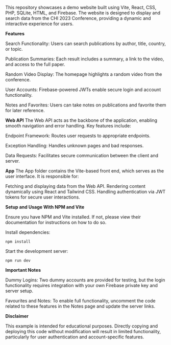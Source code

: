 This repository showcases a demo website built using Vite, React, CSS, PHP, SQLite, HTML, and Firebase. The website is designed to display and search data from the CHI 2023 Conference, providing a dynamic and interactive experience for users.

**Features**

Search Functionality: 
Users can search publications by author, title, country, or topic.

Publication Summaries: 
Each result includes a summary, a link to the video, and access to the full paper.

Random Video Display: 
The homepage highlights a random video from the conference.

User Accounts: 
Firebase-powered JWTs enable secure login and account functionality.

Notes and Favorites: 
Users can take notes on publications and favorite them for later reference.

**Web API**
The Web API acts as the backbone of the application, enabling smooth navigation and error handling. Key features include:

Endpoint Framework: 
Routes user requests to appropriate endpoints.

Exception Handling: 
Handles unknown pages and bad responses.

Data Requests: 
Facilitates secure communication between the client and server.

**App**
The App folder contains the Vite-based front end, which serves as the user interface. It is responsible for:

Fetching and displaying data from the Web API.
Rendering content dynamically using React and Tailwind CSS.
Handling authentication via JWT tokens for secure user interactions.

**Setup and Usage With NPM and Vite**

Ensure you have NPM and Vite installed. If not, please view their documentation for instructions on how to do so.

Install dependencies:
```
npm install  
```
Start the development server:
```
npm run dev  
```


**Important Notes**

Dummy Logins: 
Two dummy accounts are provided for testing, but the login functionality requires integration with your own Firebase private key and server setup.

Favourites and Notes: 
To enable full functionality, uncomment the code related to these features in the Notes page and update the server links.

**Disclaimer**

This example is intended for educational purposes. Directly copying and deploying this code without modification will result in limited functionality, particularly for user authentication and account-specific features.
